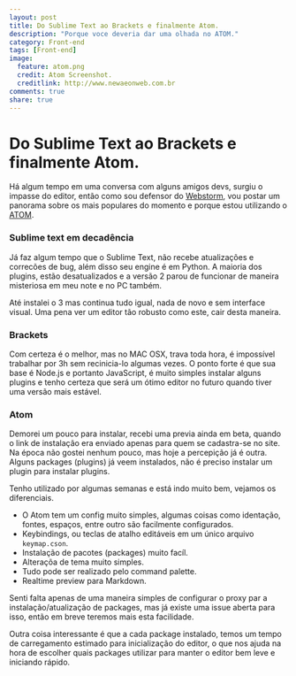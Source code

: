 ```yaml
---
layout: post
title: Do Sublime Text ao Brackets e finalmente Atom.
description: "Porque voce deveria dar uma olhada no ATOM."
category: Front-end
tags: [Front-end]
image:
  feature: atom.png
  credit: Atom Screenshot.
  creditlink: http://www.newaeonweb.com.br
comments: true
share: true
---
```


# Do Sublime Text ao Brackets e finalmente Atom.
Há algum tempo em uma conversa com alguns amigos devs, surgiu o impasse do editor, então como sou
defensor do [Webstorm](https://www.jetbrains.com/webstorm/), vou postar um panorama sobre os mais
populares do momento e porque estou utilizando o [ATOM](https://atom.io/).

### Sublime text em decadência

Já faz algum tempo que o Sublime Text, não recebe atualizações e correcões de bug, além disso seu
engine é em Python. A maioria dos plugins, estão desatualizados e a versão 2 parou de funcionar de maneira misteriosa em
meu note e no PC também.

Até instalei o 3 mas continua tudo igual, nada de novo e sem interface visual.
Uma pena ver um editor tão robusto como este, cair desta maneira.

### Brackets

Com certeza é o melhor, mas no MAC OSX, trava toda hora, é impossível trabalhar por 3h sem recinicia-lo
algumas vezes.
O ponto forte é que sua base é Node.js e portanto JavaScript, é muito simples instalar alguns plugins
e tenho certeza que será um ótimo editor no futuro quando tiver uma versão mais estável.

### Atom

Demorei um pouco para instalar, recebi uma previa ainda em beta, quando o link de instalação era enviado
apenas para quem se cadastra-se no site. Na época não gostei nenhum pouco, mas hoje a percepição já é outra.
Alguns packages (plugins) já veem instalados, não é preciso instalar um plugin para instalar plugins.

Tenho utilizado por algumas semanas e está indo muito bem, vejamos os diferenciais.

* O Atom tem um config muito simples, algumas coisas como identação, fontes, espaços, entre outro são facilmente configurados.
* Keybindings, ou teclas de atalho editáveis em um único arquivo `keymap.cson`.
* Instalação de pacotes (packages) muito facíl.
* Alteraçõa de tema muito simples.
* Tudo pode ser realizado pelo command palette.
* Realtime preview para Markdown.

Senti falta apenas de uma maneira simples de configurar o proxy par a instalação/atualização de packages, mas já
 existe uma issue aberta para isso, então em breve teremos mais esta facilidade.

Outra coisa interessante é que a cada package instalado, temos um tempo de carregamento estimado
 para inicialização do editor, o que nos ajuda na hora de escolher quais packages utilizar para manter
 o editor bem leve e iniciando rápido.
